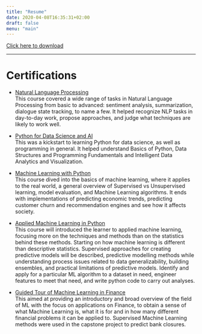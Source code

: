 ```yaml
---
title: "Resume"
date: 2020-04-08T16:35:31+02:00
draft: false
menu: "main"
---
```


[Click here to download](/files/Resume.pdf)

***

# Certifications

* [Natural Language Processing](https://www.coursera.org/account/accomplishments/certificate/4EB3YLGUTNYK)\
    This course covered a wide range of tasks in Natural Language Processing from basic to advanced: sentiment analysis, summarization, dialogue state tracking, to name a few. It helped recognize NLP tasks in day-to-day work, propose approaches, and judge what techniques are likely to work well. 

* [Python for Data Science and AI](https://www.coursera.org/account/accomplishments/certificate/T6VVRS532WZ8)\
    This was a kickstart to learning Python for data science, as well as programming in general. It helped understand Basics of Python, Data Structures and Programming Fundamentals and Intelligent Data Analytics and Visualization.

* [Machine Learning with Python](https://www.coursera.org/account/accomplishments/certificate/PD6TEL2TNXH7)\
    This course dived into the basics of machine learning, where it applies to the real world, a general overview of Supervised vs Unsupervised learning,  model evaluation, and Machine Learning algorithms. It ends with implementations of predicting economic trends, predicting customer churn and recommendation engines and see how it affects society.

* [Applied Machine Learning in Python](https://www.coursera.org/account/accomplishments/certificate/E72V3VRY9D23)\
    This course will introduced the learner to applied machine learning, focusing more on the techniques and methods than on the statistics behind these methods. Starting on how machine learning is different than descriptive statistics. Supervised approaches for creating predictive models will be described, predictive modelling methods while understanding process issues related to data generalizability, building ensembles, and practical limitations of predictive models. Identify and apply for a particular ML algorithm to a dataset in need, engineer features to meet that need, and write python code to carry out analyses. 

* [Guided Tour of Machine Learning in Finance](https://www.coursera.org/account/accomplishments/certificate/JC64PAFC5SJ7)\
    This aimed at providing an introductory and broad overview of the field of ML with the focus on applications on Finance, to obtain a sense of what Machine Learning is, what it is for and in how many different financial problems it can be applied to. Supervised Machine Learning methods were used in the capstone project to predict bank closures.
